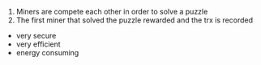 1. Miners are compete each other in order to solve a puzzle
2. The first miner that solved the puzzle rewarded and the trx is recorded

- very secure
- very efficient
- energy consuming
